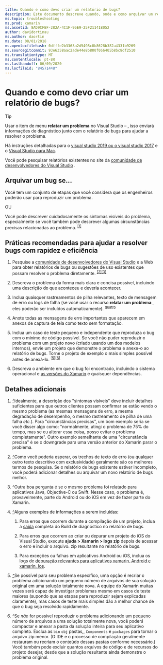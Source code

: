 ```yaml
---
title: Quando e como devo criar um relatório de bugs?
description: Este documento descreve quando, onde e como arquivar um relatório de bugs. Ele também fornece práticas recomendadas de relatório de bugs que permitem aos engenheiros diagnosticar melhor o problema.
ms.topic: troubleshooting
ms.prod: xamarin
ms.assetid: 8AD9CFBF-282A-4C1F-95E9-25F21141B052
author: davidortinau
ms.author: daortin
ms.date: 08/01/2018
ms.openlocfilehash: 0dfffe2b3363a2d5498c0b8628b382a4331b9269
ms.sourcegitcommit: 93e6358aac2ade44e8b800f066405b8bc8df2510
ms.translationtype: MT
ms.contentlocale: pt-BR
ms.lasthandoff: 06/09/2020
ms.locfileid: "84571448"
---
```

# <a name="when-and-how-should-i-file-a-bug-report"></a>Quando e como devo criar um relatório de bugs?

> [!TIP]
> Usar o item de menu **relatar um problema** no Visual Studio &ndash; , isso enviará informações de diagnóstico junto com o relatório de bugs para ajudar a resolver o problema.
>
> Há instruções detalhadas para o [visual studio 2019 ou o visual studio 2017](https://docs.microsoft.com/visualstudio/ide/how-to-report-a-problem-with-visual-studio) e o [Visual Studio para Mac](https://docs.microsoft.com/visualstudio/mac/report-a-problem).
>
> Você pode pesquisar relatórios existentes no site da [comunidade de desenvolvedores do Visual Studio](https://developercommunity.visualstudio.com/) .

## <a name="file-a-bug-if"></a>Arquivar um bug se...

Você tem um conjunto de etapas que você considera que os engenheiros poderão usar para reproduzir um problema.

OU

Você pode descrever cuidadosamente os sintomas visíveis do problema, especialmente se você também pode descrever algumas circunstâncias precisas relacionadas ao problema. <sup> [[1]](#note-1)</sup>

## <a name="best-practices-to-help-address-bugs-quickly-and-efficiently"></a>Práticas recomendadas para ajudar a resolver bugs com rapidez e eficiência

1. <a name="ref-1"></a>Pesquise a [comunidade de desenvolvedores do Visual Studio](https://developercommunity.visualstudio.com/) e a Web para obter relatórios de bugs ou sugestões de uso existentes que possam resolver o problema diretamente. <sup>[[2]](#note-2)</sup><sup>[[3]](#note-3)</sup>

1. <a name="ref-2"></a>Descreva o problema da forma mais clara e concisa possível, incluindo uma descrição do que aconteceu e deveria acontecer.

1. <a name="ref-3"></a>Inclua quaisquer rastreamentos de pilha relevantes, texto de mensagem de erro ou logs de falha (se você usar o recurso **relatar um problema** , eles poderão ser incluídos automaticamente). <sup>[quatro](#note-4)</sup>

1. <a name="ref-4"></a>Anote todas as mensagens de erro importantes que aparecem em anexos de captura de tela como texto sem formatação.

1. <a name="ref-5"></a>Inclua um caso de teste pequeno e independente que reproduza o bug com o mínimo de código possível.  Se você não puder reproduzir o problema com um projeto novo (criado usando um dos modelos internos), envie um projeto que demonstre o problema e anexe-o ao relatório de bugs.  Torne o projeto de exemplo o mais simples possível antes de anexá-lo. <sup>[[5]](#note-5)</sup><sup>[[6]](#note-6)</sup>

1. <a name="ref-6"></a>Descreva o ambiente em que o bug foi encontrado, incluindo o sistema operacional e [as versões do Xamarin](~/cross-platform/troubleshooting/questions/version-logs.md) e quaisquer dependências.

## <a name="additional-details"></a>Detalhes adicionais

1. <a name="note-1"></a>[*^*](#ref-1)Idealmente, a descrição dos "sintomas visíveis" deve incluir detalhes suficientes para que outros clientes possam confirmar se estão vendo o mesmo problema (as mesmas mensagens de erro, a mesma degradação de desempenho, o mesmo rastreamento de pilha de uma falha _etc._). Para "circunstâncias precisas", um bom exemplo seria se você disser algo como: "normalmente, atingi o problema de 75% do tempo, mas se eu alterar essa coisa, posso evitar o problema completamente". Outro exemplo semelhante de uma "circunstância precisa" é se o downgrade para uma versão anterior do Xamarin parar o problema.

1. <a name="note-2"></a>[*^*](#ref-2)Como você poderia esperar, os trechos de texto de erro (ou qualquer outro texto descritivo com exclusividade) geralmente são os melhores termos de pesquisa. Se o relatório de bugs existente estiver incompleto, você poderá adicionar detalhes ou arquivar um novo relatório de bugs melhor.

1. <a name="note-3"></a>[*^*](#ref-3)Outra boa pergunta é se o mesmo problema foi relatado para aplicativos Java, Objective-C ou Swift. Nesse caso, o problema é, provavelmente, parte do Android ou do iOS em vez de fazer parte do Xamarin.

1. <a name="note-4"></a>[*^*](#ref-4)Alguns exemplos de informações a serem incluídas:

    1. Para erros que ocorrem durante a compilação de um projeto, inclua a [saída](~/android/troubleshooting/troubleshooting.md#Diagnostic_MSBuild_Output) completa do Build de diagnóstico no relatório de bugs.

    1. Para erros que ocorrem ao criar ou depurar um projeto do iOS do Visual Studio, execute **ajuda > Xamarin > logs zip** depois de acessar o erro e incluir o arquivo. zip resultante no relatório de bugs.

    1. Para exceções ou falhas em aplicativos Android ou iOS, inclua os logs de [depuração relevantes para aplicativos xamarin. Android e xamarin. Ios](~/cross-platform/troubleshooting/questions/version-logs.md#debug-logs-for-xamarin-apps).

1. <a name="note-5"></a>[*^*](#ref-5)Se possível para seu problema específico, uma opção é recriar o problema adicionando um pequeno número de arquivos de sua solução original em uma solução totalmente nova. A equipe do Xamarin muitas vezes será capaz de investigar problemas mesmo em casos de teste maiores (supondo que as etapas para reproduzir sejam explicadas claramente), mas casos de teste mais simples dão a melhor chance de que o bug seja resolvido rapidamente.

1. <a name="note-6"></a>[*^*](#ref-6)Se _não_ for possível reproduzir o problema adicionando um pequeno número de arquivos a uma solução totalmente nova, você poderá compactar e anexar a pasta da solução inteira para seu aplicativo completo. Exclua as `bin` `obj` pastas,, `Components` e `packages` para tornar o arquivo zip menor. (O IDE e o processo de compilação geralmente restauram ou recriam o conteúdo dessas pastas conforme necessário.) Você também pode excluir quantos arquivos de código e de recursos do projeto desejar, desde que a solução resultante ainda demonstre o problema original.
